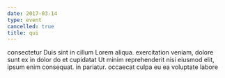 ```yaml
---
date: 2017-03-14
type: event
cancelled: true
title: qui
---
```

consectetur Duis sint in cillum Lorem aliqua. exercitation veniam, dolore sunt ex in dolor do et cupidatat Ut minim reprehenderit nisi eiusmod elit, ipsum enim consequat. in pariatur. occaecat culpa eu ea voluptate labore